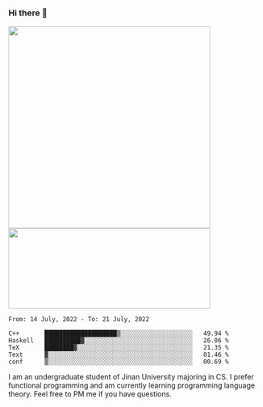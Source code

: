 ### Hi there 👋

<!--
**pe200012/pe200012** is a ✨ _special_ ✨ repository because its `README.md` (this file) appears on your GitHub profile.

Here are some ideas to get you started:

- 🔭 I’m currently working on ...
- 🌱 I’m currently learning ...
- 👯 I’m looking to collaborate on ...
- 🤔 I’m looking for help with ...
- 💬 Ask me about ...
- 📫 How to reach me: ...
- 😄 Pronouns: ...
- ⚡ Fun fact: ...
-->
<p>
    <img width="400em" src="https://github-readme-stats.vercel.app/api?username=pe200012&show_icons=true&icon_color=f44336&title_color=757de8">
    <img width="400em" height="159em" src="https://github-readme-stats.vercel.app/api/top-langs/?username=pe200012&hide=html,cmake,css&title_color=757de8&layout=compact">
</p>

<!--START_SECTION:waka-->
```text
From: 14 July, 2022 - To: 21 July, 2022

C++       ████████████████████▒░░░░░░░░░░░░░░░░░░░░   49.94 % 
Haskell   ██████████▓░░░░░░░░░░░░░░░░░░░░░░░░░░░░░░   26.06 % 
TeX       ████████▓░░░░░░░░░░░░░░░░░░░░░░░░░░░░░░░░   21.35 % 
Text      ▓░░░░░░░░░░░░░░░░░░░░░░░░░░░░░░░░░░░░░░░░   01.46 % 
conf      ▒░░░░░░░░░░░░░░░░░░░░░░░░░░░░░░░░░░░░░░░░   00.69 % 
```
<!--END_SECTION:waka-->

I am an undergraduate student of Jinan University majoring in CS. I prefer functional programming and am currently learning programming language theory. Feel free to PM me if you have questions.
